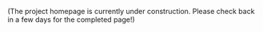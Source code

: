 (The project homepage is currently under construction. Please check back in a few days for the completed page!)

